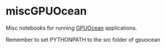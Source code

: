 # miscGPUOcean
Misc notebooks for running [GPUOcean](https://github.com/metno/gpuocean) applications.

Remember to set PYTHONPATH to the src folder of gpuocean
